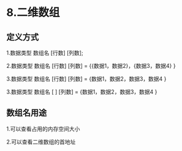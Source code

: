 # 8.二维数组

## 定义方式

1.数据类型 数组名 \[行数] \[列数];

2.数据类型 数组名 \[行数] \[列数] = \{{数据1，数据2}，{数据3，数据4}   }

3.数据类型 数组名 \[行数] \[列数] = {数据1，数据2，数据3，数据4  }

3.数据类型 数组名 \[       ] \[列数] = {数据1，数据2，数据3，数据4  }

## 数组名用途

1.可以查看占用的内存空间大小

2.可以查看二维数组的首地址

